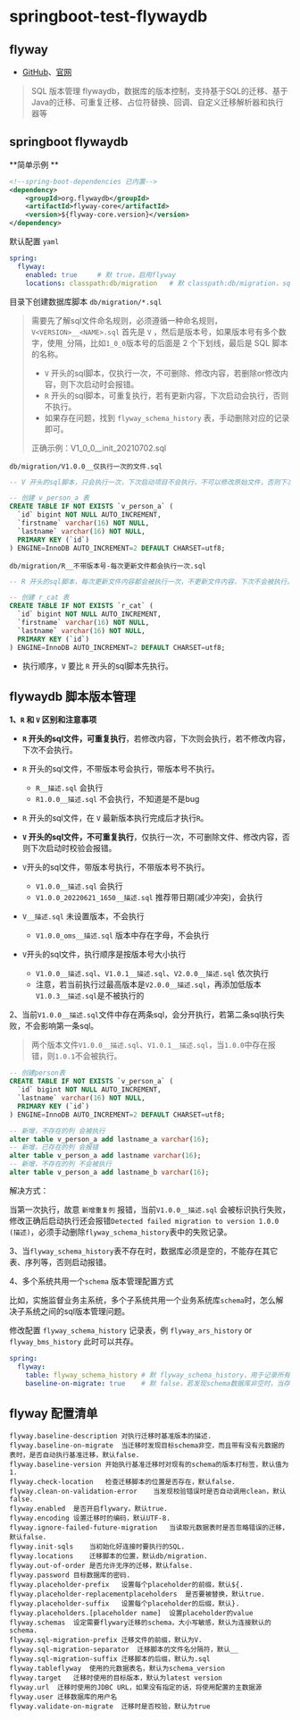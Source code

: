 # springboot-test-flywaydb



## flyway

- [GitHub](https://github.com/flyway/flyway)、[官网](https://flywaydb.org/) 

> SQL 版本管理 flywaydb，数据库的版本控制，支持基于SQL的迁移、基于Java的迁移、可重复迁移、占位符替换、回调、自定义迁移解析器和执行器等



## springboot flywaydb 

**简单示例 ** 

```xml
<!--spring-boot-dependencies 已内置-->
<dependency>
    <groupId>org.flywaydb</groupId>
    <artifactId>flyway-core</artifactId>
    <version>${flyway-core.version}</version>
</dependency>
```

默认配置 `yaml`

```yaml
spring:
  flyway:
    enabled: true     # 默 true，启用flyway
    locations: classpath:db/migration   # 默 classpath:db/migration，sql脚本文件位置
```

目录下创建数据库脚本 `db/migration/*.sql ` 

> 需要先了解sql文件命名规则，必须遵循一种命名规则，`V<VERSION>__<NAME>.sql` 首先是 `V` ，然后是版本号，如果版本号有多个数字，使用`_`分隔，比如`1_0_0`版本号的后面是 2 个下划线，最后是 SQL 脚本的名称。
>
> - `V` 开头的sql脚本，仅执行一次，不可删除、修改内容，若删除or修改内容，则下次启动时会报错。
>- `R` 开头的sql脚本，可重复执行，若有更新内容，下次启动会执行，否则不执行。
> - 如果存在问题，找到 `flyway_schema_history` 表，手动删除对应的记录即可。
> 
> 正确示例：V1_0_0__init_20210702.sql

`db/migration/V1.0.0__仅执行一次的文件.sql` 

```sql
-- V 开头的sql脚本，只会执行一次，下次启动项目不会执行，不可以修改原始文件，否则下次启动会报错。

-- 创建 v_person_a 表
CREATE TABLE IF NOT EXISTS `v_person_a` (
  `id` bigint NOT NULL AUTO_INCREMENT,
  `firstname` varchar(16) NOT NULL,
  `lastname` varchar(16) NOT NULL,
  PRIMARY KEY (`id`)
) ENGINE=InnoDB AUTO_INCREMENT=2 DEFAULT CHARSET=utf8;
```

`db/migration/R__不带版本号-每次更新文件都会执行一次.sql`

```sql
-- R 开头的sql脚本，每次更新文件内容都会被执行一次，不更新文件内容，下次不会被执行。

-- 创建 r_cat 表
CREATE TABLE IF NOT EXISTS `r_cat` (
  `id` bigint NOT NULL AUTO_INCREMENT,
  `firstname` varchar(16) NOT NULL,
  `lastname` varchar(16) NOT NULL,
  PRIMARY KEY (`id`)
) ENGINE=InnoDB AUTO_INCREMENT=2 DEFAULT CHARSET=utf8;
```

- 执行顺序，`V` 要比 `R` 开头的sql脚本先执行。



## flywaydb 脚本版本管理

**1、`R` 和 `V` 区别和注意事项**

- **`R` 开头的sql文件，可重复执行**，若修改内容，下次则会执行，若不修改内容，下次不会执行。

- `R` 开头的sql文件，不带版本号会执行，带版本号不执行。
  - `R__描述.sql`  会执行
  - `R1.0.0__描述.sql` 不会执行，不知道是不是bug

- `R` 开头的sql文件，在 `V` 最新版本执行完成后才执行`R`。

- **`V` 开头的sql文件，不可重复执行**，仅执行一次，不可删除文件、修改内容，否则下次启动时校验会报错。

- `V`开头的sql文件，带版本号执行，不带版本号不执行。
  - `V1.0.0__描述.sql` 会执行
  - `V1.0.0_20220621_1650__描述.sql` 推荐带日期(减少冲突)，会执行
- `V__描述.sql` 未设置版本，不会执行
  - `V1.0.0_oms__描述.sql`  版本中存在字母，不会执行
  
- `V`开头的sql文件，执行顺序是按版本号大小执行
  - `V1.0.0__描述.sql`、`V1.0.1__描述.sql`、`V2.0.0__描述.sql` 依次执行
  - 注意，若当前执行过最高版本是`V2.0.0__描述.sql`，再添加低版本`V1.0.3__描述.sql`是不被执行的

2、当前`V1.0.0__描述.sql`文件中存在两条sql，会分开执行，若第二条sql执行失败，不会影响第一条sql。

> 两个版本文件`V1.0.0__描述.sql`、`V1.0.1__描述.sql`，当`1.0.0`中存在报错，则`1.0.1`不会被执行。

```sql
-- 创建person表
CREATE TABLE IF NOT EXISTS `v_person_a` (
  `id` bigint NOT NULL AUTO_INCREMENT,
  `lastname` varchar(16) NOT NULL,
  PRIMARY KEY (`id`)
) ENGINE=InnoDB AUTO_INCREMENT=2 DEFAULT CHARSET=utf8;

-- 新增，不存在的列 会被执行
alter table v_person_a add lastname_a varchar(16);
-- 新增，已存在的列 会报错
alter table v_person_a add lastname varchar(16);
-- 新增，不存在的列 不会被执行
alter table v_person_a add lastname_b varchar(16);
```

解决方式：

当第一次执行，故意 `新增重复列` 报错，当前`V1.0.0__描述.sql` 会被标识执行失败，修改正确后启动执行还会报错`Detected failed migration to version 1.0.0 (描述)`，必须手动删除`flyway_schema_history`表中的失败记录。

3、当`flyway_schema_history`表不存在时，数据库必须是空的，不能存在其它表、序列等，否则启动报错。

4、多个系统共用一个`schema` 版本管理配置方式

比如，实施监督业务主系统，多个子系统共用一个业务系统库`schema`时，怎么解决子系统之间的sql版本管理问题。

修改配置 `flyway_schema_history` 记录表，例 `flyway_ars_history` or `flyway_bms_history` 此时可以共存。

```yaml
spring:
  flyway:
    table: flyway_schema_history # 默 flyway_schema_history，用于记录所有的版本变化记录
    baseline-on-migrate: true    # 默 false，若发现schema数据库非空时，当存在flyway_schema_history表，会执行sql文件，不存在，则不执行sql文件并启动时抛出异常
```



## flyway 配置清单

```
flyway.baseline-description	对执行迁移时基准版本的描述.
flyway.baseline-on-migrate	当迁移时发现目标schema非空，而且带有没有元数据的表时，是否自动执行基准迁移，默认false.
flyway.baseline-version	开始执行基准迁移时对现有的schema的版本打标签，默认值为1.
flyway.check-location	检查迁移脚本的位置是否存在，默认false.
flyway.clean-on-validation-error	当发现校验错误时是否自动调用clean，默认false.
flyway.enabled	是否开启flywary，默认true.
flyway.encoding	设置迁移时的编码，默认UTF-8.
flyway.ignore-failed-future-migration	当读取元数据表时是否忽略错误的迁移，默认false.
flyway.init-sqls	当初始化好连接时要执行的SQL.
flyway.locations	迁移脚本的位置，默认db/migration.
flyway.out-of-order	是否允许无序的迁移，默认false.
flyway.password	目标数据库的密码.
flyway.placeholder-prefix	设置每个placeholder的前缀，默认${.
flyway.placeholder-replacementplaceholders	是否要被替换，默认true.
flyway.placeholder-suffix	设置每个placeholder的后缀，默认}.
flyway.placeholders.[placeholder name]	设置placeholder的value
flyway.schemas	设定需要flywary迁移的schema，大小写敏感，默认为连接默认的schema.
flyway.sql-migration-prefix	迁移文件的前缀，默认为V.
flyway.sql-migration-separator	迁移脚本的文件名分隔符，默认__
flyway.sql-migration-suffix	迁移脚本的后缀，默认为.sql
flyway.tableflyway	使用的元数据表名，默认为schema_version
flyway.target	迁移时使用的目标版本，默认为latest version
flyway.url	迁移时使用的JDBC URL，如果没有指定的话，将使用配置的主数据源
flyway.user	迁移数据库的用户名
flyway.validate-on-migrate	迁移时是否校验，默认为true
```







